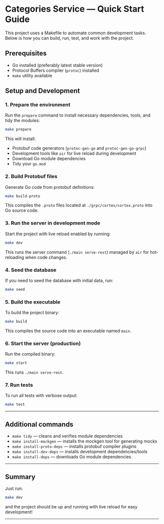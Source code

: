 # Categories Service — Quick Start Guide

This project uses a Makefile to automate common development tasks. Below is how you can build, run, test, and work with the project.

## Prerequisites

- Go installed (preferably latest stable version)
- Protocol Buffers compiler (`protoc`) installed
- `make` utility available

## Setup and Development

### 1. Prepare the environment

Run the `prepare` command to install necessary dependencies, tools, and tidy the modules:

```bash
make prepare
```

This will install:

- Protobuf code generators (`protoc-gen-go` and `protoc-gen-go-grpc`)
- Development tools like `air` for live reload during development
- Download Go module dependencies
- Tidy your `go.mod`

### 2. Build Protobuf files

Generate Go code from protobuf definitions:

```bash
make build-proto
```

This compiles the `.proto` files located at `./grpc/cortex/cortex.proto` into Go source code.

### 3. Run the server in development mode

Start the project with live reload enabled by running:

```bash
make dev
```

This runs the server command (`./main serve-rest`) managed by `air` for hot-reloading when code changes.

### 4. Seed the database

If you need to seed the database with initial data, run:

```bash
make seed
```

### 5. Build the executable

To build the project binary:

```bash
make build
```

This compiles the source code into an executable named `main`.

### 6. Start the server (production)

Run the compiled binary:

```bash
make start
```

This runs `./main serve-rest`.

### 7. Run tests

To run all tests with verbose output:

```bash
make test
```

---

## Additional commands

- `make tidy` — cleans and verifies module dependencies
- `make install-mockgen` — installs the mockgen tool for generating mocks
- `make install-proto-deps` — installs protobuf compiler plugins
- `make install-dev-deps` — installs development dependencies/tools
- `make install-deps` — downloads Go module dependencies

---

## Summary

Just run:

```bash
make dev
```

and the project should be up and running with live reload for easy development!

---
